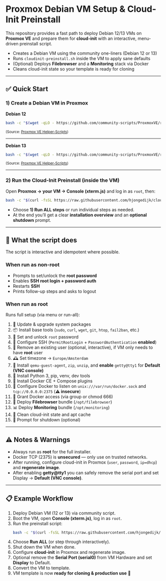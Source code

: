 # Proxmox Debian VM Setup & Cloud-Init Preinstall

This repository provides a fast path to deploy Debian 12/13 VMs on **Proxmox VE** and prepare them for **cloud-init** with an interactive, menu-driven preinstall script.

- Creates a Debian VM using the community one-liners (Debian 12 or 13)
- Runs `cloudinit-preinstall.sh` inside the VM to apply sane defaults
- (Optional) Deploys **Filebrowser** and a **Monitoring** stack via Docker
- Cleans cloud-init state so your template is ready for cloning

---

## ✅ Quick Start

### 1) Create a Debian VM in Proxmox

**Debian 12**
```bash
bash -c "$(wget -qLO - https://github.com/community-scripts/ProxmoxVE/raw/main/scripts/debian-vm.sh)"
```
<sub>(Source: [Proxmox VE Helper-Scripts](https://community-scripts.github.io/ProxmoxVE/scripts?id=debian-vm&category=Operating+Systems))</sub>

---

**Debian 13**
```bash
bash -c "$(wget -qLO - https://github.com/community-scripts/ProxmoxVE/raw/main/scripts/debian-13-vm.sh)"
```
<sub>(Source: [Proxmox VE Helper-Scripts](https://community-scripts.github.io/ProxmoxVE/scripts?id=debian-13-vm))</sub>

---

### 2) Run the Cloud-Init Preinstall (inside the VM)

Open **Proxmox → your VM → Console (xterm.js)** and log in as `root`, then:

```bash
bash -c "$(curl -fsSL https://raw.githubusercontent.com/hjongedijk/cloudinit-preinstall/main/cloudinit-preinstall.sh)"
```

- Choose **1) Run ALL steps** or run individual steps as needed.
- At the end you’ll get a clear **installation overview** and an **optional shutdown** prompt.

---

## 🧰 What the script does

The script is interactive and idempotent where possible.  

### When run as **non-root**
- Prompts to set/unlock the **root password**
- Enables **SSH root login + password auth**
- Restarts **SSH**
- Prints follow-up steps and asks to logout

### When run as **root**
Runs full setup (via menu or run-all):

1. 🔄 Update & upgrade system packages  
2. 📦 Install base tools (`sudo`, `curl`, `wget`, `git`, `htop`, `fail2ban`, etc.)  
3. 🔐 Set and unlock `root` password  
4. 🔧 Configure SSH (`PermitRootLogin` + `PasswordAuthentication` **enabled**)  
5. 🧹 Remove an existing user (optional, interactive), if VM only needs to have **root** user  
6. 🕰️  Set timezone → `Europe/Amsterdam`  
7. 🧰 Install `qemu-guest-agent`, `zip`, `unzip`, and **enable** `getty@tty1` for **Default (VNC console)** 
8. 🐍 Install Python 3, pip, venv, dev tools  
9. 🐳 Install Docker CE + Compose plugins  
10. 🔌 Configure Docker to listen on `unix:///var/run/docker.sock` and `tcp://0.0.0.0:2375` (**⚠️ insecure**)  
11. 👥 Grant Docker access (via group or chmod 666)  
12. 📁 Deploy **Filebrowser** bundle (`/opt/filebrowser`)  
13. 📊 Deploy **Monitoring** bundle (`/opt/monitoring`)  
14. 🧽 Clean cloud-init state and apt cache  
15. 📴 Prompt for shutdown (optional)  

---

## ⚠️ Notes & Warnings

- Always run as **root** for the full installer.  
- Docker TCP (2375) is **unsecured** — only use on trusted networks.  
- After running, configure cloud-init in Proxmox (`user`, `password`, `ip=dhcp`) and **regenerate image**.  
- After enabling **getty@tty1** you can safely remove the serial port and set Display → **Default (VNC console)**.  

---

## 📋 Example Workflow

1. Deploy Debian VM (12 or 13) via community script.  
2. Boot the VM, open **Console (xterm.js)**, log in as `root`.  
3. Run the preinstall script:  
   ```bash
   bash -c "$(curl -fsSL https://raw.githubusercontent.com/hjongedijk/cloudinit-preinstall/main/cloudinit-preinstall.sh)"
   ```  
4. Choose **Run ALL** (or step through interactively).  
5. Shut down the VM when done.  
6. Configure **cloud-init** in Proxmox and regenerate image. 
7. Optional remove the **Serial Port (serial0)** from VM Hardware and set **Display** to Default.
8. Convert the VM to template.
8. VM template is now **ready for cloning & production use** 🚀  
